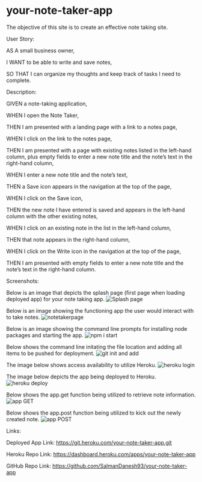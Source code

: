 # your-note-taker-app

The objective of this site is to create an effective note taking site.


User Story:

AS A small business owner, 

I WANT to be able to write and save notes, 

SO THAT I can organize my thoughts and keep track of tasks I need to complete.


Description: 

GIVEN a note-taking application, 

WHEN I open the Note Taker, 

THEN I am presented with a landing page with a link to a notes page, 

WHEN I click on the link to the notes page, 

THEN I am presented with a page with existing notes listed in the left-hand column, plus empty fields to enter a new note title and the note’s text in the right-hand column, 

WHEN I enter a new note title and the note’s text, 

THEN a Save icon appears in the navigation at the top of the page, 

WHEN I click on the Save icon, 

THEN the new note I have entered is saved and appears in the left-hand column with the other existing notes, 

WHEN I click on an existing note in the list in the left-hand column, 

THEN that note appears in the right-hand column, 

WHEN I click on the Write icon in the navigation at the top of the page, 

THEN I am presented with empty fields to enter a new note title and the note’s text in the right-hand column.


Screenshots: 

Below is an image that depicts the splash page (first page when loading deployed app) for your note taking app.
![Splash page](https://user-images.githubusercontent.com/107973681/191277295-fb53e457-3351-462a-97e2-947fa954e38a.png)

Below is an image showing the functioning app the user would interact with to take notes.
![notetakerpage](https://user-images.githubusercontent.com/107973681/191277431-7085d330-aa92-4410-b042-b6240e6104a1.png)

Below is an image showing the command line prompts for installing node packages and starting the app.
![npm i   start](https://user-images.githubusercontent.com/107973681/191277747-860a0026-ccf4-4303-a6f6-efc9fa6d6630.png)

Below shows the command line initating the file location and adding all items to be pushed for deployment.
![git init and add](https://user-images.githubusercontent.com/107973681/191278063-9a256d0e-e717-471d-adfc-bd13364ba084.png)

The image below shows access availability to utilize Heroku.
![heroku login](https://user-images.githubusercontent.com/107973681/191279073-324b39e9-f0f8-46ec-b322-fd8d27190479.png)

The image below depicts the app being deployed to Heroku.
![heroku deploy](https://user-images.githubusercontent.com/107973681/191278319-4a047a4f-122a-4971-975a-1007849fa341.png)

Below shows the app.get function being utilized to retrieve note information.
![app GET](https://user-images.githubusercontent.com/107973681/191278475-76b8266c-7ecf-48a1-869d-39e4c51b2f4c.png)

Below shows the app.post function being utilized to kick out the newly created note.
![app POST](https://user-images.githubusercontent.com/107973681/191278652-480e27df-5f09-4840-bafd-03c70be514c5.png)


Links:

Deployed App Link: https://git.heroku.com/your-note-taker-app.git

Heroku Repo Link: https://dashboard.heroku.com/apps/your-note-taker-app

GitHub Repo Link: https://github.com/SalmanDanesh93/your-note-taker-app

 
